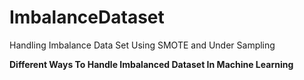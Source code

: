 # ImbalanceDataset
Handling Imbalance Data Set Using SMOTE and Under Sampling

<b> Different Ways To Handle Imbalanced Dataset In Machine Learning </b>
